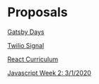 # Proposals

[Gatsby Days](Proposals/Gatsby%20Days.md)

[Twilio Signal](Proposals/Twilio%20Signal.md)

[React Curriculum](Proposals/React%20Curriculum.md)

[Javascript Week 2: 3/1/2020 ](Proposals/Javascript%20Week%202%203%201%202020.md)